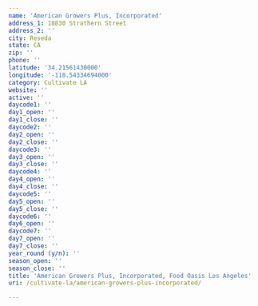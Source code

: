 ```yaml
---
name: 'American Growers Plus, Incorporated'
address_1: 18830 Strathern Street
address_2: ''
city: Reseda
state: CA
zip: ''
phone: ''
latitude: '34.21561430000'
longitude: '-118.54334694000'
category: Cultivate LA
website: ''
active: ''
daycode1: ''
day1_open: ''
day1_close: ''
daycode2: ''
day2_open: ''
day2_close: ''
daycode3: ''
day3_open: ''
day3_close: ''
daycode4: ''
day4_open: ''
day4_close: ''
daycode5: ''
day5_open: ''
day5_close: ''
daycode6: ''
day6_open: ''
daycode7: ''
day7_open: ''
day7_close: ''
year_round (y/n): ''
season_open: ''
season_close: ''
title: 'American Growers Plus, Incorporated, Food Oasis Los Angeles'
uri: /cultivate-la/american-growers-plus-incorporated/

---
```

